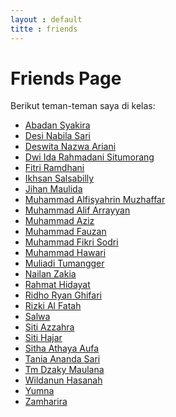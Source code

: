 ```yaml
---
layout : default
titte : friends
---
```


<h1>Friends Page</h1>
<p>Berikut teman-teman saya di kelas:</p>

<ul class="friends-list">
    <li class="bubble-effect"><a href="https://abadan1912.github.io/">Abadan Syakira</a></li>
    <li class="bubble-effect"><a href="https://desynabilasari.github.io/">Desi Nabila Sari</a></li>
    <li class="bubble-effect"><a href="https://deswitanazwa.github.io/">Deswita Nazwa Ariani</a></li>
    <li class="bubble-effect"><a href="https://dwiidarahmadanisitumorang.github.io/">Dwi Ida Rahmadani Situmorang</a></li>
    <li class="bubble-effect"><a href="https://fitriramadhani20.github.io/">Fitri Ramdhani</a></li>
    <li class="bubble-effect"><a href="https://isanbly06.github.io/">Ikhsan Salsabilly</a></li>
    <li class="bubble-effect"><a href="https://jihanmaulidia09.github.io/">Jihan Maulida</a></li>
    <li class="bubble-effect"><a href="https://alfisyahrin-26.github.io/">Muhammad Alfisyahrin Muzhaffar</a></li>
    <li class="bubble-effect"><a href="https://alifarrayyan29.github.io/">Muhammad Alif Arrayyan</a></li>
    <li class="bubble-effect"><a href="https://mhmd-aziz.github.io/">Muhammad Aziz</a></li>
    <li class="bubble-effect"><a href="https://muhammadfauzan61.github.io/">Muhammad Fauzan</a></li>
    <li class="bubble-effect"><a href="https://mfikrisodri.github.io/">Muhammad Fikri Sodri</a></li>
    <li class="bubble-effect"><a href="https://hawari-95.github.io/">Muhammad Hawari</a></li>
    <li class="bubble-effect"><a href="https://muliadi50.github.io/">Muliadi Tumangger</a></li>
    <li class="bubble-effect"><a href="https://nailanzakia.github.io/">Nailan Zakia</a></li>
    <li class="bubble-effect"><a href="https://dayat-yat.github.io/dayatyat.github.io/">Rahmat Hidayat</a></li>
    <li class="bubble-effect"><a href="https://ridhoryanghifari.github.io/">Ridho Ryan Ghifari</a></li>
    <li class="bubble-effect"><a href="https://riskialfatah.github.io/">Rizki Al Fatah</a></li>
    <li class="bubble-effect"><a href="salwaiska027.github.io">Salwa</a></li>
    <li class="bubble-effect"><a href="https://sitiazzahraa.github.io/">Siti Azzahra</a></li>
    <li class="bubble-effect"><a href="https://sitihajar01.github.io/">Siti Hajar</a></li>
    <li class="bubble-effect"><a href="https://athayaaulfa18.github.io/">Sitha Athaya Aufa</a></li>
    <li class="bubble-effect"><a href="https://taniaanandasari.github.io/">Tania Ananda Sari</a></li>
    <li class="bubble-effect"><a href="https://akbar2224.github.io/akbar2224/">Tm Dzaky Maulana</a></li>
    <li class="bubble-effect"><a href="https://wildanunhasanah.github.io">Wildanun Hasanah</a></li>
    <li class="bubble-effect"><a href="https://yumna1711.github.io/">Yumna</a></li>
    <li class="bubble-effect"><a href="https://zamharira09.github.io/">Zamharira</a></li>
  </ul>